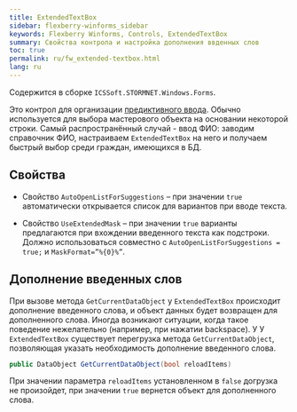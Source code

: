 ```yaml
---
title: ExtendedTextBox
sidebar: flexberry-winforms_sidebar
keywords: Flexberry Winforms, Controls, ExtendedTextBox
summary: Свойства контрола и настройка дополнения ввденных слов
toc: true
permalink: ru/fw_extended-textbox.html
lang: ru
---
```


Содержится в сборке `ICSSoft.STORMNET.Windows.Forms`.

Это контрол для организации [предиктивного ввода](fw_predict-input.html). Обычно используется для выбора мастерового объекта на основании некоторой строки. Самый распространённый случай - ввод ФИО: заводим справочник ФИО, настраиваем `ExtendedTextBox` на него и получаем быстрый выбор среди граждан, имеющихся в БД.

## Свойства

* Свойство `AutoOpenListForSuggestions` – при значении `true` автоматически открывается список для вариантов при вводе текста.

* Свойство `UseExtendedMask` – при значении `true` варианты предлагаются при вхождении введенного текста как подстроки. Должно использоваться совместно с `AutoOpenListForSuggestions = true;` и `MaskFormat=”%{0}%”`.

## Дополнение введенных слов

При вызове метода `GetCurrentDataObject` у `ExtendedTextBox` происходит дополнение введенного слова, и объект данных будет возвращен для дополненного слова. Иногда возникают ситуации, когда такое поведение нежелательно (например, при нажатии backspace).
У У `ExtendedTextBox` существует перегрузка метода `GetCurrentDataObject`, позволяющая указать необходимость дополнение введенного слова.

```csharp
public DataObject GetCurrentDataObject(bool reloadItems)
```

При значении параметра `reloadItems` установленном в `false` догрузка не произойдет, при значении `true` вернется объект для дополненного слова.
